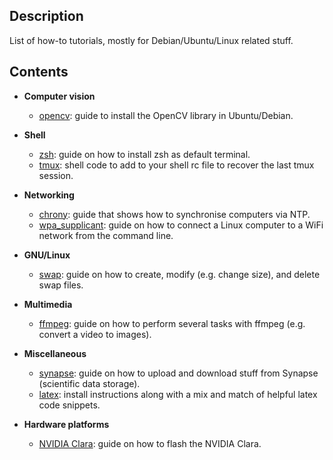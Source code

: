 Description
-----------
List of how-to tutorials, mostly for Debian/Ubuntu/Linux related stuff.

Contents
--------

* **Computer vision**
  * [opencv](opencv): guide to install the OpenCV library in Ubuntu/Debian. 


* **Shell**
  * [zsh](https://github.com/luiscarlosgph/how-to/tree/main/zsh): guide on how to install zsh as default terminal. 
  * [tmux](https://github.com/luiscarlosgph/how-to/tree/main/tmux): shell code to add to your shell rc file to recover the last tmux session. 


* **Networking**
  * [chrony](https://github.com/luiscarlosgph/how-to/tree/main/chrony): guide that shows how to synchronise computers via NTP.
  * [wpa_supplicant](https://github.com/luiscarlosgph/how-to/tree/main/wpa_supplicant): guide on how to connect a Linux computer to a WiFi network from the command line.


* **GNU/Linux**
  * [swap](https://github.com/luiscarlosgph/how-to/tree/main/swap): guide on how to create, modify (e.g. change size), and delete swap files.


* **Multimedia**
  * [ffmpeg](https://github.com/luiscarlosgph/how-to/tree/main/ffmpeg): guide on how to perform several tasks with ffmpeg (e.g. convert a video to images).


* **Miscellaneous**
  * [synapse](https://github.com/luiscarlosgph/how-to/tree/main/synapse): guide on how to upload and download stuff from Synapse (scientific data storage).
  * [latex](latex): install instructions along with a mix and match of helpful latex code snippets. 


* **Hardware platforms**
  * [NVIDIA Clara](https://github.com/luiscarlosgph/how-to/tree/main/nvidia-clara): guide on how to flash the NVIDIA Clara. 
